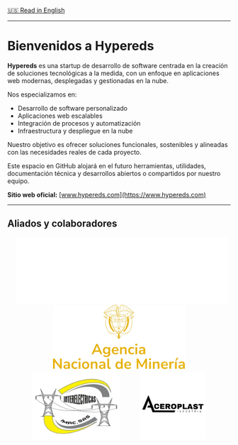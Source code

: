 [🇺🇸 Read in English](README.md)

---

# Bienvenidos a Hypereds

**Hypereds** es una startup de desarrollo de software centrada en la creación de soluciones tecnológicas a la medida, con un enfoque en aplicaciones web modernas, desplegadas y gestionadas en la nube.

Nos especializamos en:

- Desarrollo de software personalizado 
- Aplicaciones web escalables 
- Integración de procesos y automatización 
- Infraestructura y despliegue en la nube 

Nuestro objetivo es ofrecer soluciones funcionales, sostenibles y alineadas con las necesidades reales de cada proyecto.

Este espacio en GitHub alojará en el futuro herramientas, utilidades, documentación técnica y desarrollos abiertos o compartidos por nuestro equipo.

**Sitio web oficial:** [www.hypereds.com](https://www.hypereds.com)

---

## Aliados y colaboradores

<p align="center">
  <img src="./enterpises-logos/UPTC-logo.png" alt="UPTC" height="150" style="margin: 0 20px;" />
  <img src="./enterpises-logos/ANM-Logo.png" alt="ANM" height="150" style="margin: 0 20px;" />
  <img src="./enterpises-logos/Imac-logo.png" alt="Imac" height="150" style="margin: 0 20px;" />
  <img src="./enterpises-logos/AceroPlast-logo.png" alt="AceroPlast" height="150" style="margin: 0 20px;" />
</p>
